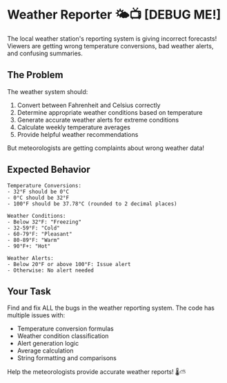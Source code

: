# Weather Reporter 🌤️📺 [DEBUG ME!]

The local weather station's reporting system is giving incorrect forecasts! Viewers are getting wrong temperature conversions, bad weather alerts, and confusing summaries.

## The Problem

The weather system should:
1. Convert between Fahrenheit and Celsius correctly
2. Determine appropriate weather conditions based on temperature
3. Generate accurate weather alerts for extreme conditions
4. Calculate weekly temperature averages
5. Provide helpful weather recommendations

But meteorologists are getting complaints about wrong weather data!

## Expected Behavior

```
Temperature Conversions:
- 32°F should be 0°C
- 0°C should be 32°F
- 100°F should be 37.78°C (rounded to 2 decimal places)

Weather Conditions:
- Below 32°F: "Freezing"
- 32-59°F: "Cold" 
- 60-79°F: "Pleasant"
- 80-89°F: "Warm"
- 90°F+: "Hot"

Weather Alerts:
- Below 20°F or above 100°F: Issue alert
- Otherwise: No alert needed
```

## Your Task

Find and fix ALL the bugs in the weather reporting system. The code has multiple issues with:
- Temperature conversion formulas
- Weather condition classification
- Alert generation logic
- Average calculation
- String formatting and comparisons

Help the meteorologists provide accurate weather reports! 🌡️⛅